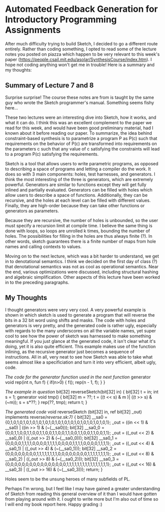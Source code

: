 # Automated Feedback Generation for Introductory Programming Assignments

After much difficulty trying to build Sketch, I decided to go a different route entirely. Rather than coding something, I opted to read some of the lecture notes you posted on piazza which happen to be very relevant to this week's paper (https://people.csail.mit.edu/asolar/SynthesisCourse/index.htm). I hope not coding anything won't get me in trouble! Here is a summary and my thoughts:

## Summary of Lecture 7 and 8

Surprise surprise! The course these notes are from is taught by the same guy who wrote the Sketch programmer's manual. Something seems fishy here...

These two lectures were an interesting dive into Sketch, how it works, and what it can do. I think this was an excellent complement to the paper we read for this week, and would have been good preliminary material, had I known about it before reading our paper. To summarize, the idea behind constraint-based synthesis is to parametrize a program P as P(c) such that requirements on the behavior of P(c) are transformed into requirements on the parameters c such that any value of c satisfying the constraints will lead to a program P(c) satisfying the requirements. 

Sketch is a tool that allows users to write parametric programs, as opposed to describing a space of programs and letting a compiler do the work. It does so with 3 main components: holes, test harnesses, and generators. I think the most interesting of the three is generators, which are extremely powerful. Generators are similar to functions except they will get fully inlined and partially evaluated. Generators can be filled with holes which allow users to describe a space of functions. Additionally, they can be recursive, and the holes at each level can be filled with different values. Finally, they are high-order because they can take other functions or generators as parameters.

Because they are recursive, the number of holes is unbounded, so the user must specify a recursion limit at compile time. I believe the same thing is done with loops, so loops are unrolled k times, bounding the number of holes. The possibilities for filling in the holes are thus always finite (?). In other words, sketch guarantees there is a finite number of maps from hole names and calling contexts to values.

Moving on to the next lecture, which was a bit harder to understand, we get in to denotational semantics. I think we decided on the first day of class (?) that denotational semantics was not as cool as operational semantics. Near the end, various optimizations were discussed, including structural hashing and algebraic simplification. Other aspects of this lecture have been worked in to the preceding paragraphs.

## My Thoughts

I thought generators were very very cool. A very powerful example is shown in which sketch is used to generate a program that will reverse the bits in a 32 bit word using shifts and masks. The code with holes and generators is very pretty, and the generated code is rather ugly, especially with regards to the many underscores on all the variable names, yet super cool to see how the power of sketch was harnessed to make something meaningful. If you just glance at the generated code, it isn't clear what it's doing, yet it is also quite efficient. This example makes use of the function inlining, as the recursive generator just becomes a sequence of instructions. All in all, very neat to see how Sketch was able to take what seems almost like a specificiation and turn it into very efficient, albeit ugly, code.

_The code for the generator function used in the next function_
	generator void rep(int n, fun f)
	{
		if(n>0)
		{
			f();
			rep(n - 1, f);
		}
	}

_The example in question_
	bit[32] reverseSketch(bit[32] in)
	{
		bit[32]  t = in;
		int s = 1;
		generator void tmp()
		{
			bit[32] m = ??;
			t = ((t << s) & m )| ((t >> s) & (~m));
			s = s*??;
		}
		rep(??, tmp);
		return t;
	}

_The generated code_
	void reverseSketch (bit[32] in, ref bit[32] _out)  implements reverse/*reverse.sk:7*/
	{
		bit[32] __sa0 = {0,1,0,1,0,1,0,1,0,1,0,1,0,1,0,1,0,1,0,1,0,1,0,1,0,1,0,1,0,1,0,1};
		_out = ((in << 1) & __sa0) | ((in >> 1) & (~(__sa0)));
		bit[32] __sa0_0 = {0,0,1,1,0,0,1,1,0,0,1,1,0,0,1,1,0,0,1,1,0,0,1,1,0,0,1,1,0,0,1,1};
		_out = ((_out << 2) & __sa0_0) | ((_out >> 2) & (~(__sa0_0)));
		bit[32] __sa0_1 = {0,0,0,0,1,1,1,1,0,0,0,0,1,1,1,1,0,0,0,0,1,1,1,1,0,0,0,0,1,1,1,1};
		_out = ((_out << 4) & __sa0_1) | ((_out >> 4) & (~(__sa0_1)));
		bit[32] __sa0_2 = {0,0,0,0,0,0,0,0,1,1,1,1,1,1,1,1,0,0,0,0,0,0,0,0,1,1,1,1,1,1,1,1};
		_out = ((_out << 8) & __sa0_2) | ((_out >> 8) & (~(__sa0_2)));
		bit[32] __sa0_3 = {0,0,0,0,0,0,0,0,0,0,0,0,0,0,0,0,1,1,1,1,1,1,1,1,1,1,1,1,1,1,1,1};
		_out = ((_out << 16) & __sa0_3) | ((_out >> 16) & (~(__sa0_3)));
		return;
	}

Holes seem to be the unsung heroes of many subfields of PL.

Perhaps I'm wrong, but I feel like I may have gained a greater understanding of Sketch from reading this general overview of it than I would have gotten from playing around with it. I ought to write more but I'm also out of time so I will end my book report here. Happy grading :)
